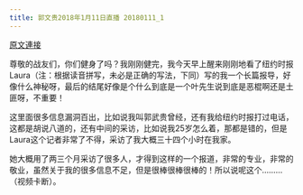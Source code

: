 ```yaml
---
title: 郭文贵2018年1月11日直播 20180111_1
---
```


[原文連接](https://gnews.org/ThreadView/53482823)

尊敬的战友们，你们健身了吗？我刚刚健完，我今天早上醒来刚刚地看了纽约时报Laura（注：根据读音拼写，未必是正确的写法，下同）写的我一个长篇报导，好像什么神秘呀，最后的结尾好像是个什么到底是一个叶先生说到底是恶棍啊还是土匪呀，不重要！


这里面很多信息漏洞百出，比如说我叫郭武贵曾经，还有我给纽约时报打过电话，这都是胡说八道的，还有中间的采访，比如说我25岁怎么着，那都是错的，但是Laura这个记者非常了不得，采访了我大概三十四个小时在我家。


她大概用了两三个月采访了很多人，才得到这样的一个报道，非常的专业，非常的敬业，虽然关于我的很多信息不足，但是很棒很棒很棒的！所以说呢这个………（视频卡断）。
